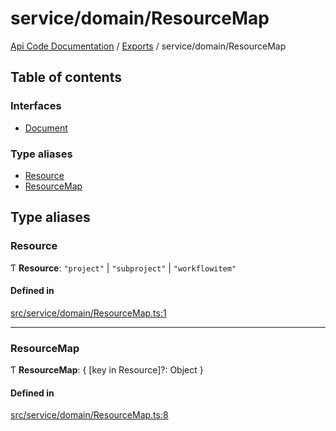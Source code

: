 # service/domain/ResourceMap
 
[Api Code Documentation](../README.md) / [Exports](../modules.md) / service/domain/ResourceMap

## Table of contents

### Interfaces

- [Document](../interfaces/service_domain_ResourceMap.Document.md)

### Type aliases

- [Resource](service_domain_ResourceMap.md#resource)
- [ResourceMap](service_domain_ResourceMap.md#resourcemap)

## Type aliases

### Resource

Ƭ **Resource**: ``"project"`` \| ``"subproject"`` \| ``"workflowitem"``

#### Defined in

[src/service/domain/ResourceMap.ts:1](https://github.com/openkfw/TruBudget/blob/f6ee764/api/src/service/domain/ResourceMap.ts#L1)

___

### ResourceMap

Ƭ **ResourceMap**: { [key in Resource]?: Object }

#### Defined in

[src/service/domain/ResourceMap.ts:8](https://github.com/openkfw/TruBudget/blob/f6ee764/api/src/service/domain/ResourceMap.ts#L8)

